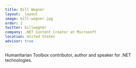 ```yaml
---
title: Bill Wagner
layout: _layout
image: bill-wagner.jpg
order: 2
twitter: billwagner
company: .NET Content Creator at Microsoft
location: United States
advisor: true
---
```


Humanitarian Toolbox contributor, author and speaker for .NET technologies.

